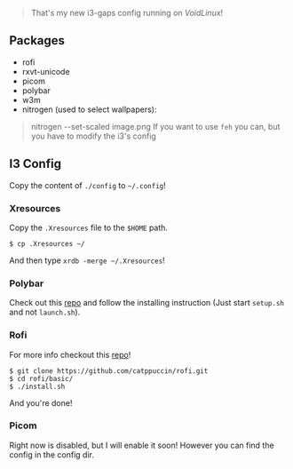 > That's my new i3-gaps config running on _VoidLinux_!

## Packages
- rofi
- rxvt-unicode
- picom
- polybar
- w3m
- nitrogen (used to select wallpapers):
> nitrogen --set-scaled image.png
> If you want to use `feh` you can, but you have to modify the i3's config

## I3 Config
Copy the content of `./config` to `~/.config`!

### Xresources
Copy the `.Xresources` file to the `$HOME` path.
```
$ cp .Xresources ~/
```
And then type `xrdb -merge ~/.Xresources`!

### Polybar
Check out this [repo](https://github.com/adi1090x/polybar-themes) and follow the installing instruction (Just start `setup.sh` and not `launch.sh`).

### Rofi
For more info checkout this [repo](https://github.com/catppuccin/rofi)!
```
$ git clone https://github.com/catppuccin/rofi.git
$ cd rofi/basic/
$ ./install.sh
```
And you're done!

### Picom
Right now is disabled, but I will enable it soon! However you can find the config in the config dir.

